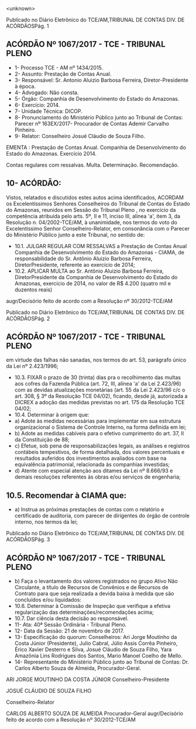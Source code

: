 &lt;unknown&gt;

Publicado  no  Diário Eletrônico do TCE/AM,TRIBUNAL DE CONTAS DIV. DE  ACÓRDÃOSPág. 1

## ACÓRDÃO Nº 1067/2017 - TCE - TRIBUNAL PLENO

- 1- Processo TCE - AM nº 1434/2015.
- 2- Assunto: Prestação de Contas Anual.
- 3- Responsável: Sr. Antonio Aluizio Barbosa Ferreira, Diretor-Presidente à época.
- 4- Advogado: Não consta.
- 5- Órgão: Companhia de Desenvolvimento do Estado do Amazonas.
- 6- Exercício: 2014.
- 7- Unidade Técnica: DICOP.
- 8- Pronunciamento  do Ministério  Público  junto  ao Tribunal  de Contas: Parecer  nº 163EX/2017- Procurador de Contas Ademir Carvalho Pinheiro.
- 9- Relator: Conselheiro Josué Cláudio de Souza Filho.

EMENTA :  Prestação de Contas Anual. Companhia de Desenvolvimento do Estado do Amazonas. Exercício 2014.

Contas regulares com ressalvas. Multa. Determinação. Recomendação.

## 10-  ACÓRDÃO:

Vistos, relatados e discutidos estes autos acima identificados, ACORDAM os Excelentíssimos Senhores Conselheiros do Tribunal de Contas do Estado do Amazonas, reunidos em Sessão do Tribunal Pleno , no exercício da competência atribuída pelo arts. 5º, II e 11, inciso III, alínea 'a', item 3, da Resolução n. 04/2002-TCE/AM, à unanimidade, nos  termos  do voto do  Excelentíssimo  Senhor  Conselheiro-Relator,  em consonância com o Parecer do Ministério Público junto a este Tribunal, no sentido de:

- 10.1.  JULGAR REGULAR COM RESSALVAS a Prestação de Contas Anual Companhia de Desenvolvimento do Estado do Amazonas  - CIAMA, de responsabilidade do Sr. Antônio Aluizio Barbosa  Ferreira, DiretorPresidente, referente ao exercício de 2014;
- 10.2.  APLICAR  MULTA ao Sr. Antônio  Aluizio  Barbosa  Ferreira,  DiretorPresidente da Companhia de Desenvolvimento do Estado do Amazonas, exercício de 2014, no valor de R$ 4.200 (quatro mil e duzentos reais)

augr/Decisório feito de acordo com a Resolução nº 30/2012-TCE/AM

Publicado  no  Diário Eletrônico do TCE/AM,TRIBUNAL DE CONTAS DIV. DE  ACÓRDÃOSPág. 2

## ACÓRDÃO Nº 1067/2017 - TCE - TRIBUNAL PLENO

em  virtude  das  falhas  não  sanadas,  nos  termos  do  art.  53,  parágrafo único da Lei nº 2.423/1996;

- 10.3.  FIXAR o  prazo  de  30  (trinta)  dias  pra  o  recolhimento  das  multas  aos cofres da Fazenda Pública (art. 72, III, alínea 'a' da Lei 2.423/96) com as devidas atualizações monetárias (art. 55 da Lei 2.423/96 c/c o art. 308, § 3º da Resolução TCE 04/02), ficando, desde já, autorizada a DICREX a adoção das medidas previstas no art. 175 da Resolução TCE 04/02;
- 10.4.  Determinar à origem que:
- a) Adote  às  medidas  necessárias  para  implementar em  sua  estrutura  organizacional  o  Sistema  de Controle Interno, na forma definida em lei;
- b) Adote as medidas cabíveis para o efetivo cumprimento do art. 37, II da Constituição de 88;
- c) Efetue, sob pena de responsabilizações legais, as análises  e  registros  contábeis  tempestivos,  de forma detalhada, dos valores percentuais e resultados  auferidos  dos  investimentos  avaliados com base na equivalência patrimonial, relacionada às companhias investidas;
- d) Atente com especial atenção aos ditames da Lei nº  8.666/93  e  demais  resoluções  referentes  às obras e/ou serviços de engenharia;

## 10.5.  Recomendar à CIAMA que:

- a) Instrua as próximas prestações de contas com o relatório e certificado de auditoria, com parecer de dirigentes do órgão de controle interno, nos termos da lei;

Publicado  no  Diário Eletrônico do TCE/AM,TRIBUNAL DE CONTAS DIV. DE  ACÓRDÃOSPág. 3

## ACÓRDÃO Nº 1067/2017 - TCE - TRIBUNAL PLENO

- b) Faça  o  levantamento  dos  valores  registrados  no grupo  Ativo  Não  Circulante,  a  título  de  Recursos de Convênios e de Recursos de Contrato para que seja  realizada  a  devida  baixa  à  medida  que  são concluídos e/ou liquidados:
- 10.6.  Determinar à Comissão de Inspeção que verifique a efetiva regularização das determinações/recomendações acima;
- 10.7.  Dar ciência desta decisão ao responsável.
- 11- Ata: 40ª Sessão Ordinária - Tribunal Pleno.
- 12- Data da Sessão: 21 de novembro de 2017.
- 13- Especificação  do  quorum: Conselheiros: Ari Jorge Moutinho  da  Costa  Júnior (Presidente), Julio Cabral,  Júlio Assis Corrêa Pinheiro, Érico Xavier Desterro e Silva, Josué  Cláudio  de  Souza  Filho,  Yara  Amazônia  Lins  Rodrigues  dos  Santos,  Mario Manoel Coelho de Mello.
- 14-  Representante  do  Ministério  Público  junto  ao  Tribunal  de  Contas: Dr. Carlos Alberto Souza de Almeida, Procurador-Geral.

ARI JORGE MOUTINHO DA COSTA JÚNIOR Conselheiro-Presidente

JOSUÉ CLÁUDIO DE SOUZA FILHO

Conselheiro-Relator

CARLOS ALBERTO SOUZA DE ALMEIDA Procurador-Geral augr/Decisório feito de acordo com a Resolução nº 30/2012-TCE/AM